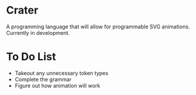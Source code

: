 # Crater
A programming language that will allow for programmable SVG animations. Currently in development.

# To Do List
- Takeout any unnecessary token types
- Complete the grammar
- Figure out how animation will work
